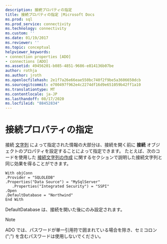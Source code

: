 ```yaml
---
description: 接続プロパティの指定
title: 接続プロパティの指定 |Microsoft Docs
ms.prod: sql
ms.prod_service: connectivity
ms.technology: connectivity
ms.custom: ''
ms.date: 01/19/2017
ms.reviewer: ''
ms.topic: conceptual
helpviewer_keywords:
- connection properties [ADO]
- connections [ADO]
ms.assetid: 49456201-b085-4851-9686-e814136b07be
author: rothja
ms.author: jroth
ms.openlocfilehash: 2e1f7a26e66eae550bc740f2f9be5a3606650dcb
ms.sourcegitcommit: e700497f962e4c2274df16d9e651059b42ff1a10
ms.translationtype: MT
ms.contentlocale: ja-JP
ms.lasthandoff: 08/17/2020
ms.locfileid: "88452834"
---
```

# <a name="specifying-connection-properties"></a>接続プロパティの指定
接続 [文字列](../../../ado/guide/data/creating-a-connection-string.md) によって指定された情報の大部分は、接続を開く前に **接続** オブジェクトのプロパティを設定することによって指定できます。 たとえば、次のコードを使用した [接続文字列の作成](../../../ado/guide/data/creating-a-connection-string.md) に関するセクションで説明した接続文字列と同じ効果を得ることができます。  
  
```  
With objConn  
.Provider = "SQLOLEDB"  
.Properties("Data Source") = "MySqlServer"  
   .Properties("Integrated Security") = "SSPI"  
.Open  
.DefaultDatabase = "Northwind"  
End With  
```  
  
 DefaultDatabase は、接続を開いた後にのみ設定されます。  
  
> [!NOTE]
>  ADO では、パスワードが単一引用符で囲まれている場合を除き、セミコロン (";") を含むパスワードは使用しないでください。
